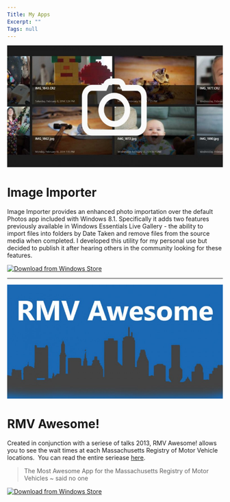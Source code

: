 ```yaml
---
Title: My Apps
Excerpt: ""
Tags: null
---
```

![Image Importer](/assets/wp/2012/12/imageimporter-e1413386904737-768x432.jpg) 

# Image Importer

Image Importer provides an enhanced photo importation over the default Photos app included with Windows 8.1. Specifically it adds two features previously available in Windows Essentials Live Gallery - the ability to import files into folders by Date Taken and remove files from the source media when completed. I developed this utility for my personal use but decided to publish it after hearing others in the community looking for these features.

[![Download from Windows Store](https://cmsresources.windowsphone.com/devcenter/en-us/legacy_v1/img/badgegenerator/English_wstore_black_258x67.png)](https://www.microsoft.com/store/apps/9wzdncrdkjdn)

* * *

![blogtitle](/assets/wp/2012/12/blogtitle-e1413387002738-768x405.jpg)

# RMV Awesome!

Created in conjunction with a seriese of talks 2013, RMV Awesome! allows you to see the wait times at each Massachusetts Registry of Motor Vehicle locations.  You can read the entire seriease [here](//massivescale.com/tag/rmv-awesome/).

> The Most Awesome App for the Massachusetts Registry of Motor Vehicles ~ said no one

[![Download from Windows Store](https://cmsresources.windowsphone.com/devcenter/en-us/legacy_v1/img/badgegenerator/English_wstore_black_258x67.png)](https://www.microsoft.com/store/apps/9wzdncrdkjdk)
